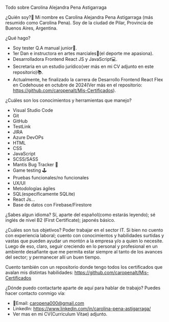  Todo sobre Carolina Alejandra Pena Astigarraga

¿Quién soy?🤗
Mi nombre es Carolina Alejandra Pena Astigarraga (más resumido como Carolina Pena). Soy de la ciudad de Pilar, Provincia de Buenos Aires, Argentina.

¿Qué hago?
- Soy tester Q.A manual junior🐞.
- 1er Dan e instructora en artes marciales🥋(el deporte me apasiona).
- Desarrolladora Frontend React JS y JavaScript💻.
- Secretaria en un estudio jurídico(ver más en mi CV adjunto en este repositorio)📚.
- Actualmente, he finalizado la carrera de Desarrollo Frontend React Flex en Codehouse en octubre de 2024(Ver más en el repositorio: https://github.com/caropenaIt/Mis-Certificados).

¿Cuáles son los conocimientos y herramientas que manejo?
- Visual Studio Code
- Git
- GitHub
- TestLink
- JIRA
- Azure DevOPs
- HTML
- CSS
- JavaScript
- SCSS/SASS
- Mantis Bug Tracker 🐞
- Game testing 🕹️
- Pruebas funcionales/no funcionales
- UX/UI
- Metodologías ágiles
- SQL(específicamente SQLite)
- React Js...
- Base de datos con Firebase/Firestore

¿Sabes algun idioma?
Sí, aparte del español(como estarás leyendo); sé inglés de nivel B2 (First Certificate); japonés básico.

¿Cuáles son tus objetivos?
Poder trabajar en el sector IT. Si bien no cuento con experiencia laboral; cuento con conocimientos y habilidades surtidas y vastas que pueden ayudar un montón a la empresa y/o a quien lo necesite.
Luego de eso, claro, seguir creciendo en lo personal y profesional en un ambiente desafiante que me permita estar siempre al tanto de los avances del sector; y permanecer allí un buen tiempo.

Cuento también con un repositorio donde tengo todos los certificados que avalan mis distintas habilidades: https://github.com/caropenaIt/Mis-Certificados

¿Dónde puedo contactarte aparte de aquí para hablar de trabajo?
Puedes hacer contacto conmigo vía:
- 📧Email: caropena000@gmail.com
- LinkedIn: https://www.linkedin.com/in/carolina-pena-astigarraga/
- Ver mas en mi CV(Curriculum Vitae) adjunto.


